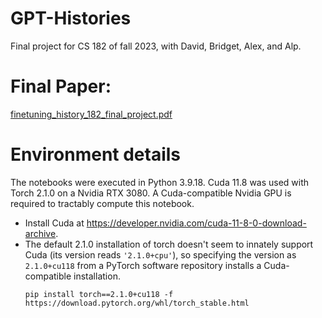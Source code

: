 # GPT-Histories
Final project for CS 182 of fall 2023, with David, Bridget, Alex, and Alp.

# Final Paper:
[finetuning_history_182_final_project.pdf](https://github.com/user-attachments/files/18615329/finetuning_history_182_final_project.pdf)

# Environment details
The notebooks were executed in Python 3.9.18. Cuda 11.8 was used with Torch 2.1.0 on a Nvidia RTX 3080. A Cuda-compatible Nvidia GPU is required to tractably compute this notebook.
- Install Cuda at https://developer.nvidia.com/cuda-11-8-0-download-archive.
- The default 2.1.0 installation of torch doesn't seem to innately support Cuda (its version reads `'2.1.0+cpu'`), so specifying the version as `2.1.0+cu118` from a PyTorch software repository installs a Cuda-compatible installation.
  ```
  pip install torch==2.1.0+cu118 -f https://download.pytorch.org/whl/torch_stable.html
  ```
